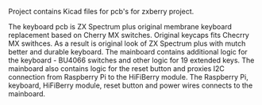 Project contains Kicad files for pcb's for zxberry project.

The keyboard pcb is ZX Spectrum plus original membrane keyboard replacement based on Cherry MX switches. 
Original keycaps fits Checrry MX swithces. As a result is original look of ZX Spectrum plus with mutch better and durable keyboard.
The mainboard contains additional logic for the keyboard - BU4066 switches and other logic for 19 extended keys.
The mainboard also contains logic for the reset button and proxies I2C connection from Raspberry Pi to the HiFiBerry module.
The Raspberry Pi, keyboard, HiFiBerry module, reset button and power wires connects to the mainboard.
